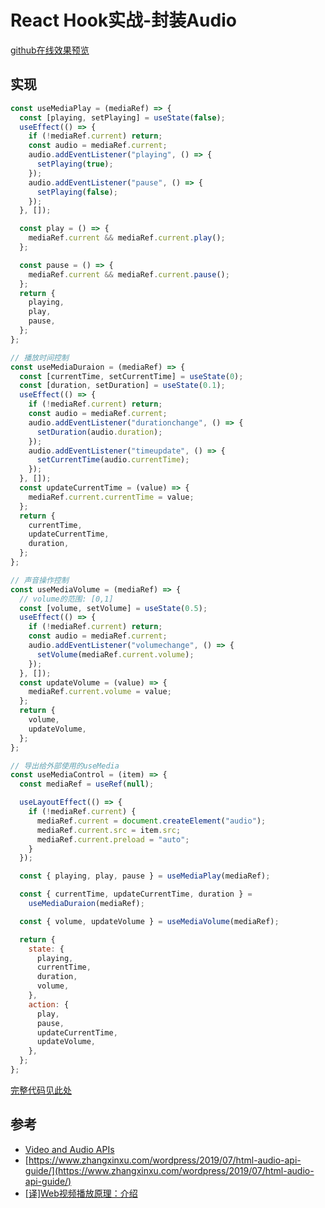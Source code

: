 # React Hook实战-封装Audio

[github在线效果预览](https://chenxiaoyao6228.github.io/html-preview/?https://github.com/chenxiaoyao6228/fe-notes/blob/main/React相关/_demo/useMedia/index.html)

## 实现

```js
const useMediaPlay = (mediaRef) => {
  const [playing, setPlaying] = useState(false);
  useEffect(() => {
    if (!mediaRef.current) return;
    const audio = mediaRef.current;
    audio.addEventListener("playing", () => {
      setPlaying(true);
    });
    audio.addEventListener("pause", () => {
      setPlaying(false);
    });
  }, []);

  const play = () => {
    mediaRef.current && mediaRef.current.play();
  };

  const pause = () => {
    mediaRef.current && mediaRef.current.pause();
  };
  return {
    playing,
    play,
    pause,
  };
};

// 播放时间控制
const useMediaDuraion = (mediaRef) => {
  const [currentTime, setCurrentTime] = useState(0);
  const [duration, setDuration] = useState(0.1);
  useEffect(() => {
    if (!mediaRef.current) return;
    const audio = mediaRef.current;
    audio.addEventListener("durationchange", () => {
      setDuration(audio.duration);
    });
    audio.addEventListener("timeupdate", () => {
      setCurrentTime(audio.currentTime);
    });
  }, []);
  const updateCurrentTime = (value) => {
    mediaRef.current.currentTime = value;
  };
  return {
    currentTime,
    updateCurrentTime,
    duration,
  };
};

// 声音操作控制
const useMediaVolume = (mediaRef) => {
  // volume的范围: [0,1]
  const [volume, setVolume] = useState(0.5);
  useEffect(() => {
    if (!mediaRef.current) return;
    const audio = mediaRef.current;
    audio.addEventListener("volumechange", () => {
      setVolume(mediaRef.current.volume);
    });
  }, []);
  const updateVolume = (value) => {
    mediaRef.current.volume = value;
  };
  return {
    volume,
    updateVolume,
  };
};

// 导出给外部使用的useMedia
const useMediaControl = (item) => {
  const mediaRef = useRef(null);

  useLayoutEffect(() => {
    if (!mediaRef.current) {
      mediaRef.current = document.createElement("audio");
      mediaRef.current.src = item.src;
      mediaRef.current.preload = "auto";
    }
  });

  const { playing, play, pause } = useMediaPlay(mediaRef);

  const { currentTime, updateCurrentTime, duration } =
    useMediaDuraion(mediaRef);

  const { volume, updateVolume } = useMediaVolume(mediaRef);

  return {
    state: {
      playing,
      currentTime,
      duration,
      volume,
    },
    action: {
      play,
      pause,
      updateCurrentTime,
      updateVolume,
    },
  };
};
```

[完整代码见此处](./_demo/useMedia/index.html)

## 参考

- [Video and Audio APIs](https://developer.mozilla.org/en-US/docs/Learn/JavaScript/Client-side_web_APIs/Video_and_audio_APIs)
- [https://www.zhangxinxu.com/wordpress/2019/07/html-audio-api-guide/](https://www.zhangxinxu.com/wordpress/2019/07/html-audio-api-guide/)
- [[译]Web视频播放原理：介绍](https://www.dazhuanlan.com/tichuan/topics/957744)